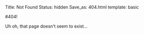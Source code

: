 Title: Not Found
Status: hidden
Save_as: 404.html
template: basic

#404!

Uh oh, that page doesn't seem to exist...